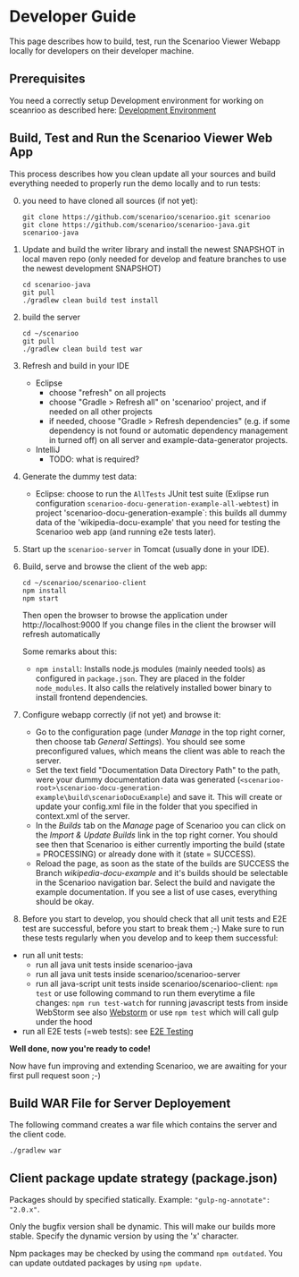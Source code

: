 # Developer Guide

This page describes how to build, test, run the Scenarioo Viewer Webapp locally for developers on their developer machine.

## Prerequisites

You need a correctly setup Development environment for working on sceanrioo as described here: [Development Environment](Development-Environment.md)

## Build, Test and Run the Scenarioo Viewer Web App

This process describes how you clean update all your sources and build everything needed to properly run the demo locally and to run tests:

0. you need to have cloned all sources (if not yet):
    ```
    git clone https://github.com/scenarioo/scenarioo.git scenarioo
    git clone https://github.com/scenarioo/scenarioo-java.git scenarioo-java
    ```

1. Update and build the writer library and install the newest SNAPSHOT in local maven repo (only needed for develop and feature branches to use the newest development SNAPSHOT)
     ```
     cd scenarioo-java
     git pull
     ./gradlew clean build test install
     ```

2. build the server
    ```
    cd ~/scenarioo
    git pull
    ./gradlew clean build test war
    ```

3. Refresh and build in your IDE
   * Eclipse 
     * choose "refresh" on all projects
     * choose "Gradle > Refresh all" on 'scenarioo' project, and if needed on all other projects
     * if needed, choose "Gradle > Refresh dependencies" (e.g. if some dependency is not found or automatic dependency management in turned off) on all server and example-data-generator projects.
   * IntelliJ
     * TODO: what is required?

4. Generate the dummy test data:
   * Eclipse: choose to run the `AllTests` JUnit test suite (Exlipse run configuration `scenarioo-docu-generation-example-all-webtest`) in project 'scenarioo-docu-generation-example`: this builds all dummy data of the 'wikipedia-docu-example' that you need for testing the Scenarioo web app (and running e2e tests later).

5. Start up the `scenarioo-server` in Tomcat (usually done in your IDE).

6. Build, serve and browse the client of the web app:
    ```
    cd ~/scenarioo/scenarioo-client
    npm install
    npm start
    ```
    Then open the browser to browse the application under http://localhost:9000
    If you change files in the client the browser will refresh automatically
    
    Some remarks about this:
    * `npm install`: Installs node.js modules (mainly needed tools) as configured in `package.json`. They are placed in the folder `node_modules`. It also calls the relatively installed bower binary to install frontend dependencies.

7. Configure webapp correctly (if not yet) and browse it:
   * Go to the configuration page (under _Manage_ in the top right corner, then choose tab _General Settings_). You should see some preconfigured values, which means the client was able to reach the server.
   * Set the text field "Documentation Data Directory Path" to the path, were your dummy documentation data was generated (`<scenarioo-root>\scenarioo-docu-generation-example\build\scenarioDocuExample`) and save it. This will create or update your config.xml file in the folder that you specified in context.xml of the server.   
   * In the _Builds_ tab on the _Manage_ page of Scenarioo you can click on the _Import & Update Builds_ link in the top right corner. You should see then that Scenarioo is either currently importing the build (state = PROCESSING) or already done with it (state = SUCCESS).
   * Reload the page, as soon as the state of the builds are SUCCESS the Branch _wikipedia-docu-example_ and it's builds should be selectable in the Scenarioo navigation bar. Select the build and navigate the example documentation. If you see a list of use cases, everything should be okay.

8. Before you start to develop, you should check that all unit tests and E2E test are successful, before you start to break them ;-) Make sure to run these tests regularly when you develop and to keep them successful:
  * run all unit tests:
    * run all java unit tests inside scenarioo-java
    * run all java unit tests inside scenarioo/scenarioo-server
    * run all java-script unit tests inside scenarioo/scenarioo-client:
      `npm test`
      or use following command to run them everytime a file changes:
      `npm run test-watch`
      for running javascript tests from inside WebStorm see also [Webstorm](Development-Environment.md#webstorm)
      or use
      `npm test` which will call gulp under the hood
  * run all E2E tests (=web tests): see [E2E Testing](e2eTesting.md)

**Well done, now you're ready to code!**

Now have fun improving and extending Scenarioo, we are awaiting for your first pull request soon ;-)


## Build WAR File for Server Deployement

The following command creates a war file which contains the server and the client code.

```
./gradlew war
```

## Client package update strategy (package.json)

Packages should by specified statically. 
Example: ``` "gulp-ng-annotate": "2.0.x" ```.

Only the bugfix version shall be dynamic. This will make our builds more stable. Specify the dynamic version by using the 'x' character.

Npm packages may be checked by using the command ``` npm outdated ```. You can update outdated packages by using ```npm update```.
